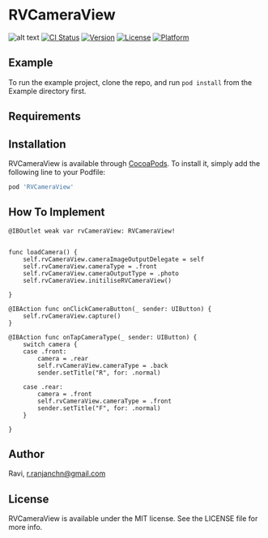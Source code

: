 # RVCameraView

![alt text](https://ibb.co/fthRfs2)
[![CI Status](https://img.shields.io/travis/26132769/RVCameraView.svg?style=flat)](https://travis-ci.org/26132769/RVCameraView)
[![Version](https://img.shields.io/cocoapods/v/RVCameraView.svg?style=flat)](https://cocoapods.org/pods/RVCameraView)
[![License](https://img.shields.io/cocoapods/l/RVCameraView.svg?style=flat)](https://cocoapods.org/pods/RVCameraView)
[![Platform](https://img.shields.io/cocoapods/p/RVCameraView.svg?style=flat)](https://cocoapods.org/pods/RVCameraView)

## Example

To run the example project, clone the repo, and run `pod install` from the Example directory first.

## Requirements


## Installation

RVCameraView is available through [CocoaPods](https://cocoapods.org). To install
it, simply add the following line to your Podfile:

```ruby
pod 'RVCameraView'
```

## How To Implement

    @IBOutlet weak var rvCameraView: RVCameraView!


    func loadCamera() {
        self.rvCameraView.cameraImageOutputDelegate = self
        self.rvCameraView.cameraType = .front
        self.rvCameraView.cameraOutputType = .photo
        self.rvCameraView.initiliseRVCameraView()

    }
    
    @IBAction func onClickCameraButton(_ sender: UIButton) {
        self.rvCameraView.capture()
    }
    
    @IBAction func onTapCameraType(_ sender: UIButton) {
        switch camera {
        case .front:
            camera = .rear
            self.rvCameraView.cameraType = .back
            sender.setTitle("R", for: .normal)

        case .rear:
            camera = .front
            self.rvCameraView.cameraType = .front
            sender.setTitle("F", for: .normal)
        }
        
    }
## Author

Ravi, r.ranjanchn@gmail.com

## License

RVCameraView is available under the MIT license. See the LICENSE file for more info.
